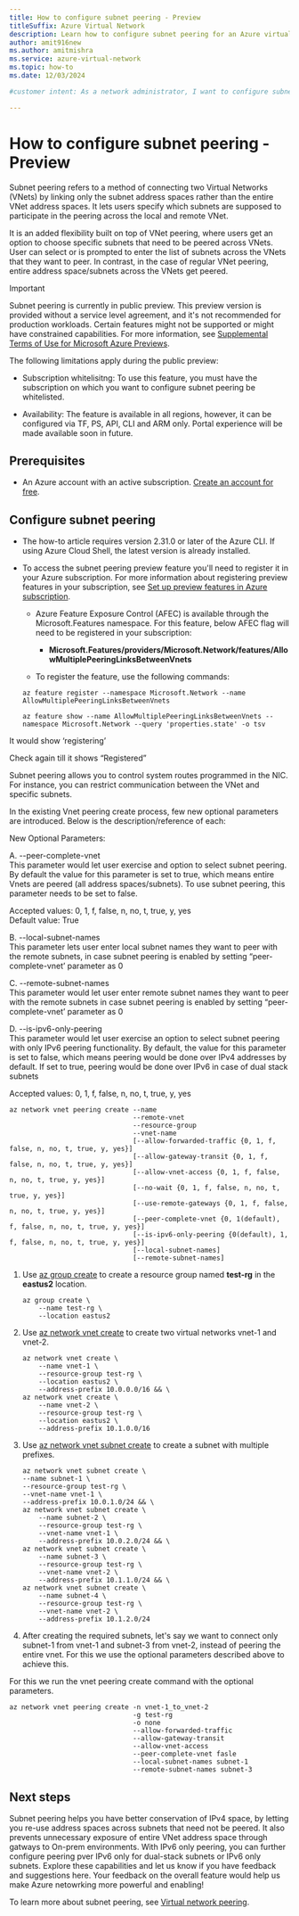 ```yaml
---
title: How to configure subnet peering - Preview
titleSuffix: Azure Virtual Network
description: Learn how to configure subnet peering for an Azure virtual network.
author: amit916new
ms.author: amitmishra
ms.service: azure-virtual-network
ms.topic: how-to
ms.date: 12/03/2024

#customer intent: As a network administrator, I want to configure subnet peering between two virtual networks in azure

---
```


# How to configure subnet peering - Preview


<!-- descriptive text here. Search engine optimization crawls the first few sentences. You'll want to make this first area something that will help a customer find this article in Google search.-->

Subnet peering refers to a method of connecting two Virtual Networks (VNets) by linking only the subnet address spaces rather than the entire VNet address spaces. It lets users specify which subnets are supposed to participate in the peering across the local and remote VNet.

It is an added flexibility built on top of VNet peering, where users get an option to choose specific subnets that need to be peered across VNets. User can select or is prompted to enter the list of subnets across the VNets that they want to peer. In contrast, in the case of regular VNet peering, entire address space/subnets across the VNets get peered.

> [!IMPORTANT]
> Subnet peering is currently in public preview.
> This preview version is provided without a service level agreement, and it's not recommended for production workloads. Certain features might not be supported or might have constrained capabilities. 
> For more information, see [Supplemental Terms of Use for Microsoft Azure Previews](https://azure.microsoft.com/support/legal/preview-supplemental-terms/).

The following limitations apply during the public preview:

- Subscription whitelisitng: To use this feature, you must have the subscription on which you want to configure subnet peering be whitelisted.

- Availability: The feature is available in all regions, however, it can be configured via TF, PS, API, CLI and ARM only. Portal experience will be made available soon in future.

## Prerequisites

- An Azure account with an active subscription. [Create an account for free](https://azure.microsoft.com/free/?WT.mc_id=A261C142F).


## Configure subnet peering

<update this for your feature.>

- The how-to article requires version 2.31.0 or later of the Azure CLI. If using Azure Cloud Shell, the latest version is already installed.

- To access the subnet peering preview feature you'll need to register it in your Azure subscription. For more information about registering preview features in your subscription, see [Set up preview features in Azure subscription](/azure/azure-resource-manager/management/preview-features).

    - Azure Feature Exposure Control (AFEC) is available through the Microsoft.Features namespace. For this feature, below AFEC flag will need to be registered in your subscription:
        
        - **Microsoft.Features/providers/Microsoft.Network/features/AllowMultiplePeeringLinksBetweenVnets**

    - To register the feature, use the following commands:
    
    ```azurecli
    az feature register --namespace Microsoft.Network --name AllowMultiplePeeringLinksBetweenVnets

   az feature show --name AllowMultiplePeeringLinksBetweenVnets --namespace Microsoft.Network --query 'properties.state' -o tsv

It would show ‘registering’

Check again till it shows “Registered”

Subnet peering allows you to control system routes programmed in the NIC. For instance, you can restrict communication between the VNet and specific subnets.

In the existing Vnet peering create process, few new optional parameters are introduced. Below is the description/reference of each:

New Optional Parameters:

A.
--peer-complete-vnet  
This parameter would let user exercise and option to select subnet peering. By default the value for this parameter is set to true, which means entire Vnets are peered (all address spaces/subnets). To use subnet peering, this parameter needs to be set to false. 

Accepted values: 0, 1, f, false, n, no, t, true, y, yes  
Default value: True

B.
 --local-subnet-names  
This parameter lets user enter local subnet names they want to peer with the remote subnets, in case subnet peering is enabled by setting “peer-complete-vnet’ parameter as 0

C.
 --remote-subnet-names  
This parameter would let user enter remote subnet names they want to peer with the remote subnets in case subnet peering is enabled by setting “peer-complete-vnet’ parameter as 0

D.
--is-ipv6-only-peering  
This parameter would let user exercise an option to select subnet peering with only IPv6 peering functionality. By default, the value for this parameter is set to false, which means peering would be done over IPv4 addresses by default. If set to true, peering would be done over IPv6 in case of dual stack subnets

Accepted values: 0, 1, f, false, n, no, t, true, y, yes

```azurecli
az network vnet peering create --name
                               --remote-vnet
                               --resource-group
                               --vnet-name
                               [--allow-forwarded-traffic {0, 1, f, false, n, no, t, true, y, yes}]
                               [--allow-gateway-transit {0, 1, f, false, n, no, t, true, y, yes}]
                               [--allow-vnet-access {0, 1, f, false, n, no, t, true, y, yes}]
                               [--no-wait {0, 1, f, false, n, no, t, true, y, yes}]
                               [--use-remote-gateways {0, 1, f, false, n, no, t, true, y, yes}]
	                           [--peer-complete-vnet {0, 1(default), f, false, n, no, t, true, y, yes}]
                               [--is-ipv6-only-peering {0(default), 1, f, false, n, no, t, true, y, yes}]  
                               [--local-subnet-names] 
                               [--remote-subnet-names] 

```

1. Use [az group create](/cli/azure/group#az_group_create) to create a resource group named **test-rg** in the **eastus2** location.

    ```azurecli
    az group create \
        --name test-rg \
        --location eastus2
    ```

1. Use [az network vnet create](/cli/azure/network/vnet#az_network_vnet_create) to create two virtual networks vnet-1 and vnet-2.

    ```azurecli
    az network vnet create \
        --name vnet-1 \
        --resource-group test-rg \
        --location eastus2 \
        --address-prefix 10.0.0.0/16 && \
    az network vnet create \
        --name vnet-2 \
        --resource-group test-rg \
        --location eastus2 \
        --address-prefix 10.1.0.0/16
    ```

1. Use [az network vnet subnet create](/cli/azure/network/vnet/subnet#az_network_vnet_subnet_create) to create a subnet with multiple prefixes.

    ```azurecli
    az network vnet subnet create \
    --name subnet-1 \
    --resource-group test-rg \
    --vnet-name vnet-1 \
    --address-prefix 10.0.1.0/24 && \
    az network vnet subnet create \
        --name subnet-2 \
        --resource-group test-rg \
        --vnet-name vnet-1 \
        --address-prefix 10.0.2.0/24 && \
    az network vnet subnet create \
        --name subnet-3 \
        --resource-group test-rg \
        --vnet-name vnet-2 \
        --address-prefix 10.1.1.0/24 && \
    az network vnet subnet create \
        --name subnet-4 \
        --resource-group test-rg \
        --vnet-name vnet-2 \
        --address-prefix 10.1.2.0/24
    ```

1. After creating the required subnets, let's say we want to connect only subnet-1 from vnet-1 and subnet-3 from vnet-2, instead of peering the entire vnet. For this we use the optional parameters described above to achieve this.

For this we run the vnet peering create command with the optional parameters.

```azurecli
az network vnet peering create -n vnet-1_to_vnet-2
                               -g test-rg
                               -o none
                               --allow-forwarded-traffic 
                               --allow-gateway-transit 
                               --allow-vnet-access 
                               --peer-complete-vnet fasle
                               --local-subnet-names subnet-1
                               --remote-subnet-names subnet-3

```
## Next steps

Subnet peering helps you have better conservation of IPv4 space,  by letting you re-use address spaces across subnets that need not be peered. It also prevents unnecessary exposure of entire VNet address space through gatways to On-prem environments. With IPv6 only peering, you can further configure peering pver IPv6 only for dual-stack subnets or IPv6 only subnets. Explore these capabilities and let us know if you have feedback and suggestions here. Your feedback on the overall feature would help us make Azure netowrking more powerful and enabling!

To learn more about subnet peering, see [Virtual network peering](/azure/virtual-network/virtual-network-peering-overview.md).
